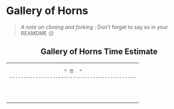 # Gallery of Horns

> *A note on cloning and forking* : Don't forget to say so in your REAMDME 😉

<h2 align="center">Gallery of Horns Time Estimate</h2>

<table align="center"><tr><td>
<pre>
                   " ⏰  "
--------------------------------------------<br>
